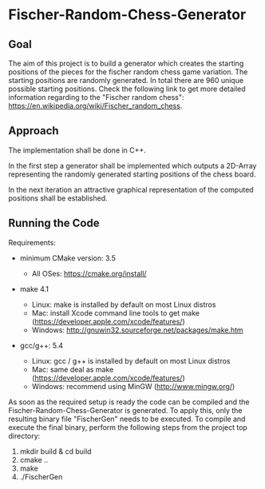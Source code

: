 # Fischer-Random-Chess-Generator

## Goal

The aim of this project is to build a generator which creates the starting positions of the pieces for the fischer random chess game variation. The starting positions are randomly generated. In total there are 960 unique possible starting positions. 
Check the following link to get more detailed information regarding to the "Fischer random chess": https://en.wikipedia.org/wiki/Fischer_random_chess.



## Approach

The implementation shall be done in C++.

In the first step a generator shall be implemented which outputs a 2D-Array representing the randomly generated starting positions of the chess board.

In the next iteration an attractive graphical representation of the computed positions shall be established.



## Running the Code

Requirements: 

- minimum CMake version: 3.5
  - All OSes: https://cmake.org/install/

- make 4.1
  - Linux: make is installed by default on most Linux distros
  - Mac: install Xcode command line tools to get make (https://developer.apple.com/xcode/features/)
  - Windows: http://gnuwin32.sourceforge.net/packages/make.htm

- gcc/g++: 5.4
  - Linux: gcc / g++ is installed by default on most Linux distros
  - Mac: same deal as make (https://developer.apple.com/xcode/features/)
  - Windows: recommend using MinGW (http://www.mingw.org/)

As soon as the required setup is ready the code can be compiled and the Fischer-Random-Chess-Generator is generated. To apply this, only the resulting binary file "FischerGen" needs to be executed. 
To compile and execute the final binary, perform the following steps from the project top directory:

1. mkdir build & cd build
2. cmake ..
3. make
4. ./FischerGen